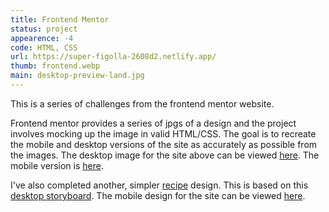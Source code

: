 ```yaml
---
title: Frontend Mentor
status: project
appearence: -4
code: HTML, CSS
url: https://super-figolla-2608d2.netlify.app/
thumb: frontend.webp
main: desktop-preview-land.jpg
---
```


This is a series of challenges from the frontend mentor website.

 Frontend mentor provides a series of jpgs of a design and the project involves mocking up the image in valid HTML/CSS. The goal is to recreate the mobile and desktop versions of the site as accurately as possible from the images. The desktop image for the site above can be viewed [here](https://drive.google.com/file/d/1LltWCnqginegxPwi0BO-hRTFqS0Z_MWy/view?usp=sharing). The mobile version is [here](https://drive.google.com/file/d/10MMZql2gszvv7cT8sT_ntmJisZJaM4JP/view?usp=sharing).

 I've also completed another, simpler [recipe](https://hilarious-yeot-9deb1f.netlify.app/) design. This is based on this [desktop storyboard](https://drive.google.com/file/d/1LzRLWmBCo57ehjpFZjor6kaIS7C8S6hl/view?usp=sharing). The mobile design for the site can be viewed [here](https://drive.google.com/file/d/1S_2Twf0yxZF8XoDj9fL5WAwYcgxbSX2F/view?usp=sharing).






